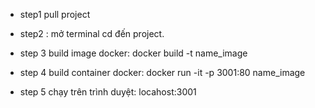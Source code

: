 - step1 pull project

- step2 : mở terminal cd đến project.

- step 3 build image docker: docker build -t name_image

- step 4 build container docker: docker run -it -p 3001:80 name_image

- step 5 chạy trên trình duyệt: locahost:3001
